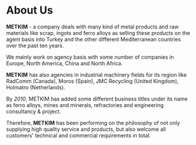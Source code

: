 # About Us

<Carousel/>

**METKIM** - a company deals with many kind of metal products and raw materials like scrap, ingots and ferro alloys as selling these products on the agent basis into Turkey and the other different Mediterranean countries over the past ten years.

We mainly work on agency basis with some number of companies in Europe, North America, China and North Africa.

**METKIM** has also agencies in industrial machinery fields for its region like RadComm (Canada), Moros (Spain), JMC Recycling (United Kingdom), Holmatro (Netherlands).

By *2010*, METKIM has added some different business titles under its name as ferro alloys, mines and minerals, refractories and engineering consultancy & project.

Therefore, **METKIM** has been performing on the philosophy of not only supplying high quality service and products, but also welcome all customers' technical and commercial requirements in total.
